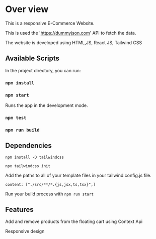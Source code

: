 # Over view

 This is a responsive E-Commerce Website.
 
 This is used the 'https://dummyjson.com' API to fetch the data.

 The website is developed using HTML,JS, React JS, Tailwind CSS
 


## Available Scripts

In the project directory, you can run:

### `npm install`

### `npm start`

Runs the app in the development mode.

### `npm test`

### `npm run build`

## Dependencies

 `npm install -D tailwindcss`
 
 `npx tailwindcss init`

 Add the paths to all of your template files in your tailwind.config.js file.

 `content: ["./src/**/*.{js,jsx,ts,tsx}",]`

 Run your build process with `npm run start`

 ## Features
 
Add and remove products from the floating cart using Context Api

Responsive design

